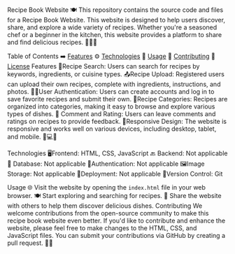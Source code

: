  Recipe Book Website 🍽️
This repository contains the source code and files for a Recipe Book Website. This website is designed to help users discover, share, and explore a wide variety of recipes. Whether you're a seasoned chef or a beginner in the kitchen, this website provides a platform to share and find delicious recipes. 🥗🍔🍰

  Table of Contents
➡️ [Features](#features)
⚙️ [Technologies](#technologies)
📝 [Usage](#usage)
🤝 [Contributing](#contributing)
📄 [License](#license)
  Features
🍳Recipe Search: Users can search for recipes by keywords, ingredients, or cuisine types.
📤Recipe Upload: Registered users can upload their own recipes, complete with ingredients, instructions, and photos.
👩‍🍳User Authentication: Users can create accounts and log in to save favorite recipes and submit their own.
🍔Recipe Categories: Recipes are organized into categories, making it easy to browse and explore various types of dishes.
💬 Comment and Rating: Users can leave comments and ratings on recipes to provide feedback.
📱Responsive Design: The website is responsive and works well on various devices, including desktop, tablet, and mobile. 📱💻📲

  Technologies
🖥️Frontend: HTML, CSS, JavaScript
🔙 Backend: Not applicable
💾 Database: Not applicable
🔐Authentication: Not applicable
🖼️Image Storage: Not applicable
🚀Deployment: Not applicable
📡Version Control: Git

  Usage
🌐 Visit the website by opening the `index.html` file in your web browser.
🍽️ Start exploring and searching for recipes.
📢 Share the website with others to help them discover delicious dishes.
 Contributing
We welcome contributions from the open-source community to make this recipe book website even better. If you'd like to contribute and enhance the website, please feel free to make changes to the HTML, CSS, and JavaScript files. You can submit your contributions via GitHub by creating a pull request. 🚀🤝

